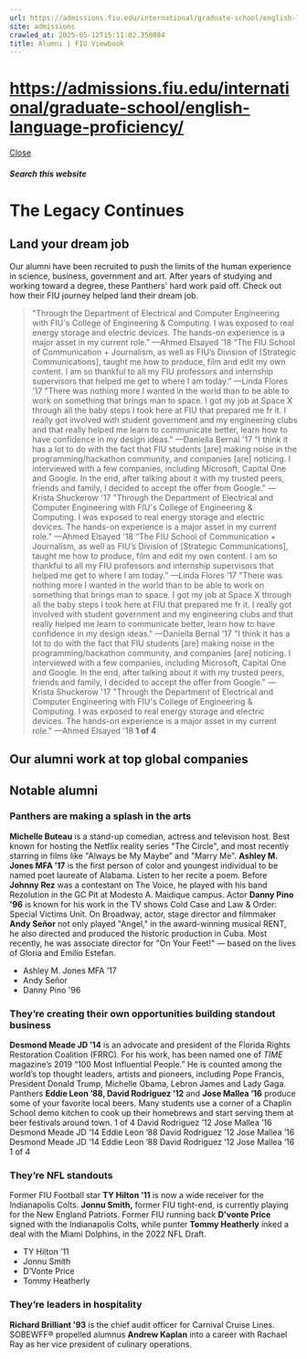 ```yaml
---
url: https://admissions.fiu.edu/international/graduate-school/english-language-proficiency/
site: admissions
crawled_at: 2025-05-12T15:11:02.358084
title: Alumni | FIU Viewbook
---
```


# https://admissions.fiu.edu/international/graduate-school/english-language-proficiency/

[ Close ](https://admissions.fiu.edu/viewbook/alumni/)
##### Search this website
# **The Legacy Continues**
## Land your dream job
Our alumni have been recruited to push the limits of the human experience in science, business, government and art. After years of studying and working toward a degree, these Panthers' hard work paid off.
Check out how their FIU journey helped land their dream job.
> "Through the Department of Electrical and Computer Engineering with FIU's College of Engineering & Computing. I was exposed to real energy storage and electric devices. The hands-on experience is a major asset in my current role."
> —Ahmed Elsayed '18
> “The FIU School of Communication + Journalism, as well as FIU’s Division of [Strategic Communications], taught me how to produce, film and edit my own content. I am so thankful to all my FIU professors and internship supervisors that helped me get to where I am today.” 
> —Linda Flores ’17
> "There was nothing more I wanted in the world than to be able to work on something that brings man to space. I got my job at Space X through all the baby steps I took here at FIU that prepared me fr it. I really got involved with student government and my engineering clubs and that really helped me learn to communicate better, learn how to have confidence in my design ideas."
> —Daniella Bernal '17
> "I think it has a lot to do with the fact that FIU students [are] making noise in the programming/hackathon community, and companies [are] noticing. I interviewed with a few companies, including Microsoft, Capital One and Google. In the end, after talking about it with my trusted peers, friends and family, I decided to accept the offer from Google."
> —Krista Shuckerow '17
> "Through the Department of Electrical and Computer Engineering with FIU's College of Engineering & Computing. I was exposed to real energy storage and electric devices. The hands-on experience is a major asset in my current role."
> —Ahmed Elsayed '18
> “The FIU School of Communication + Journalism, as well as FIU’s Division of [Strategic Communications], taught me how to produce, film and edit my own content. I am so thankful to all my FIU professors and internship supervisors that helped me get to where I am today.” 
> —Linda Flores ’17
> "There was nothing more I wanted in the world than to be able to work on something that brings man to space. I got my job at Space X through all the baby steps I took here at FIU that prepared me fr it. I really got involved with student government and my engineering clubs and that really helped me learn to communicate better, learn how to have confidence in my design ideas."
> —Daniella Bernal '17
> "I think it has a lot to do with the fact that FIU students [are] making noise in the programming/hackathon community, and companies [are] noticing. I interviewed with a few companies, including Microsoft, Capital One and Google. In the end, after talking about it with my trusted peers, friends and family, I decided to accept the offer from Google."
> —Krista Shuckerow '17
> "Through the Department of Electrical and Computer Engineering with FIU's College of Engineering & Computing. I was exposed to real energy storage and electric devices. The hands-on experience is a major asset in my current role."
> —Ahmed Elsayed '18
**1 of 4**
## Our alumni work at top global companies
## Notable alumni
### Panthers are making a splash in the arts
**Michelle Buteau** is a stand-up comedian, actress and television host. Best known for hosting the Netflix reality series "The Circle", and most recently starring in films like "Always be My Maybe” and "Marry Me".
**Ashley M. Jones MFA ’17** is the first person of color and youngest individual to be named poet laureate of Alabama. Listen to her recite a poem.
Before **Johnny Rez** was a contestant on The Voice, he played with his band Rezolution in the GC Pit at Modesto A. Maidique campus.
Actor **Danny Pino '96** is known for his work in the TV shows Cold Case and Law & Order: Special Victims Unit.
On Broadway, actor, stage director and filmmaker **Andy Señor** not only played "Angel," in the award-winning musical RENT, he also directed and produced the historic production in Cuba. Most recently, he was associate director for "On Your Feet!" — based on the lives of Gloria and Emilio Estefan.
  * Ashley M. Jones MFA ’17
  * Andy Señor
  * Danny Pino '96


### They’re creating their own opportunities building standout business
**Desmond Meade JD ’14** is an advocate and president of the Florida Rights Restoration Coalition (FRRC). For his work, has been named one of  _TIME_ magazine’s 2019 “100 Most Influential People.” He is counted among the world’s top thought leaders, artists and pioneers, including Pope Francis, President Donald Trump, Michelle Obama, Lebron James and Lady Gaga.
Panthers **Eddie Leon ’88, David Rodriguez ’12** and **Jose Mallea ’16** produce some of your favorite local beers. Many students use a corner of a Chaplin School demo kitchen to cook up their homebrews and start serving them at beer festivals around town.
1 of 4
David Rodriguez ’12
Jose Mallea ’16
Desmond Meade JD ’14
Eddie Leon ’88
David Rodriguez ’12
Jose Mallea ’16
Desmond Meade JD ’14
Eddie Leon ’88
David Rodriguez ’12
Jose Mallea ’16
1 of 4
### They’re NFL standouts
Former FIU Football star **TY Hilton ’11** is now a wide receiver for the Indianapolis Colts.
**Jonnu Smith,** former FIU tight-end, is currently playing for the New England Patriots.
Former FIU running back **D'vonte Price** signed with the Indianapolis Colts, while punter **Tommy Heatherly** inked a deal with the Miami Dolphins, in the 2022 NFL Draft.
  * TY Hilton ’11
  * Jonnu Smith
  * D’Vonte Price
  * Tommy Heatherly


### They’re leaders in hospitality
**Richard Brilliant ’93** is the chief audit officer for Carnival Cruise Lines.
SOBEWFF® propelled alumnus **Andrew Kaplan** into a career with Rachael Ray as her vice president of culinary operations.


